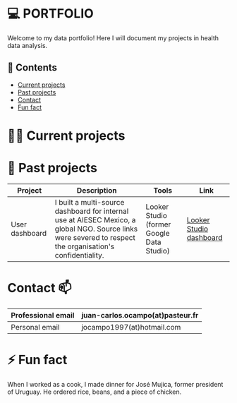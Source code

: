 # :computer: PORTFOLIO
Welcome to my data portfolio! Here I will document my projects in health data analysis.

## :briefcase: Contents
- [Current projects](#currrent-projects)
- [Past projects](#past-projects)
- [Contact](#contact)
- [Fun fact](#fun-fact)

# :man_technologist: Current projects



# 🔭 Past projects

| Project | Description | Tools | Link |
|---|---|---|---|
| User dashboard | I built a multi-source dashboard for internal use at AIESEC Mexico, a global NGO. Source links were severed to respect the organisation's confidentiality. | Looker Studio (former Google Data Studio) | [Looker Studio dashboard](https://lookerstudio.google.com/s/lv4_NVGgpaE)|


# Contact 📫

| Professional email | juan-carlos.ocampo(at)pasteur.fr | 
|---|---|
| Personal email | jocampo1997(at)hotmail.com |


# ⚡ Fun fact
When I worked as a cook, I made dinner for José Mujica, former president of Uruguay. He ordered rice, beans, and a piece of chicken.



<!--
**jcoa05/jcoa05** is a ✨ _special_ ✨ repository because its `README.md` (this file) appears on your GitHub profile.

Here are some ideas to get you started:

- 🔭 I’m currently working on ...
- 🌱 I’m currently learning ...
- 👯 I’m looking to collaborate on ...
- 🤔 I’m looking for help with ...
- 💬 Ask me about ...
- 📫 How to reach me: ...
- 😄 Pronouns: ...
- ⚡ Fun fact: ...
-->
